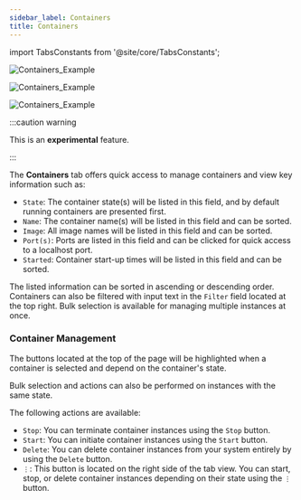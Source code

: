 ```yaml
---
sidebar_label: Containers
title: Containers
---
```


<head>
  <link rel="canonical" href="https://docs.rancherdesktop.io/ui/containers"/>
</head>

import TabsConstants from '@site/core/TabsConstants';

<!--- Insert S3 Image Here Once Uploaded -->
<Tabs groupId="os" defaultValue={TabsConstants.defaultOs}>
<TabItem value="Windows">

![Containers_Example](https://suse-rancher-media.s3.amazonaws.com/desktop/v1.11/ui-main/Windows_Containers.png)

</TabItem>
<TabItem value="macOS">

![Containers_Example](https://suse-rancher-media.s3.amazonaws.com/desktop/v1.11/ui-main/macOS_Containers.png)

</TabItem>
<TabItem value="Linux">

![Containers_Example](https://suse-rancher-media.s3.amazonaws.com/desktop/v1.11/ui-main/Linux_Containers.png)

</TabItem>
</Tabs>

:::caution warning

This is an **experimental** feature.

:::

The **Containers** tab offers quick access to manage containers and view key information such as:

 - `State`:
  The container state(s) will be listed in this field, and by default running containers are presented first.
- `Name`:
  The container name(s) will be listed in this field and can be sorted.
- `Image`:
  All image names will be listed in this field and can be sorted.
- `Port(s)`:
  Ports are listed in this field and can be clicked for quick access to a localhost port.
- `Started`:
  Container start-up times will be listed in this field and can be sorted.

The listed information can be sorted in ascending or descending order. Containers can also be filtered with input text in the `Filter` field located at the top right. Bulk selection is available for managing multiple instances at once.

### Container Management

The buttons located at the top of the page will be highlighted when a container is selected and depend on the container's state.

Bulk selection and actions can also be performed on instances with the same state.

The following actions are available:

- `Stop`:
  You can terminate container instances using the `Stop` button.
- `Start`:
  You can initiate container instances using the `Start` button.
- `Delete`:
  You can delete container instances from your system entirely by using the `Delete` button.
- `⋮`:
  This button is located on the right side of the tab view. You can start, stop, or delete container instances depending on their  state using the `⋮` button.
